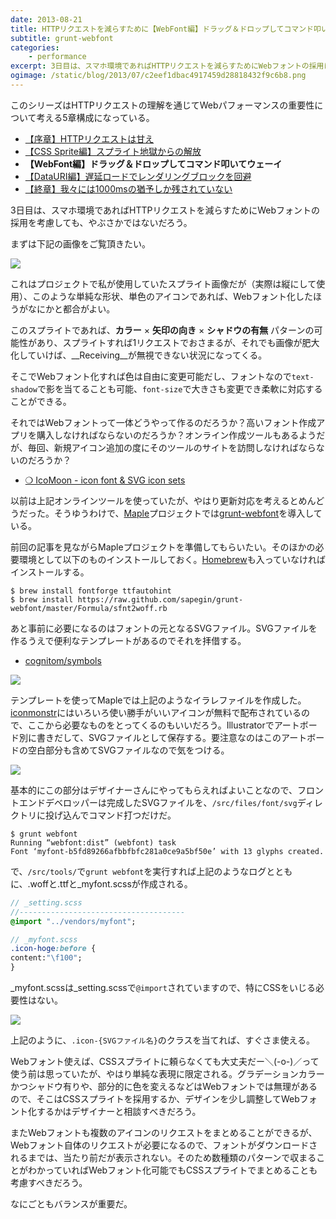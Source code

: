```yaml
---
date: 2013-08-21
title: HTTPリクエストを減らすために【WebFont編】ドラッグ＆ドロップしてコマンド叩いてウェーイ
subtitle: grunt-webfont
categories: 
    - performance
excerpt: 3日目は、スマホ環境であればHTTPリクエストを減らすためにWebフォントの採用について考慮しても、やぶさかではないでしょう。
ogimage: /static/blog/2013/07/c2eef1dbac4917459d28818432f9c6b8.png
---
```


このシリーズはHTTPリクエストの理解を通じてWebパフォーマンスの重要性について考える5章構成になっている。

+ [【序章】HTTPリクエストは甘え](/mol/log/reduce-http-requests-overview/)
+ [【CSS Sprite編】スプライト地獄からの解放](/mol/log/reduce-http-requests-css-sprite/)
+ __【WebFont編】ドラッグ＆ドロップしてコマンド叩いてウェーイ__
+ [【DataURI編】遅延ロードでレンダリングブロックを回避](/mol/log/reduce-http-requests-datauri/)
+ [【終章】我々には1000msの猶予しか残されていない](/mol/log/reduce-http-requests-one-second/)

3日目は、スマホ環境であればHTTPリクエストを減らすためにWebフォントの採用を考慮しても、やぶさかではないだろう。

まずは下記の画像をご覧頂きたい。

![](/static/blog/2013/08/arrows.png)

これはプロジェクトで私が使用していたスプライト画像だが（実際は縦にして使用）、このような単純な形状、単色のアイコンであれば、Webフォント化したほうがなにかと都合がよい。

このスプライトであれば、__カラー__ × __矢印の向き__ × __シャドウの有無__ パターンの可能性があり、スプライトすれば1リクエストでおさまるが、それでも画像が肥大化していけば、__Receiving__が無視できない状況になってくる。

そこでWebフォント化すれば色は自由に変更可能だし、フォントなので`text-shadow`で影を当てることも可能、`font-size`で大きさも変更でき柔軟に対応することができる。

それではWebフォントって一体どうやって作るのだろうか？高いフォント作成アプリを購入しなければならないのだろうか？オンライン作成ツールもあるようだが、毎回、新規アイコン追加の度にそのツールのサイトを訪問しなければならないのだろうか？

+ [❍ IcoMoon - icon font & SVG icon sets](https://icomoon.io/)

以前は上記オンラインツールを使っていたが、やはり更新対応を考えるとめんどうだった。そうゆうわけで、[Maple](https://github.com/t32k/maple)プロジェクトでは[grunt-webfont](https://github.com/sapegin/grunt-webfont)を導入している。

前回の記事を見ながらMapleプロジェクトを準備してもらいたい。そのほかの必要環境として以下のものインストールしておく。[Homebrew](http://brew.sh/)も入っていなければインストールする。

```shell
$ brew install fontforge ttfautohint
$ brew install https://raw.github.com/sapegin/grunt-webfont/master/Formula/sfnt2woff.rb
```

あと事前に必要になるのはフォントの元となるSVGファイル。SVGファイルを作るうえで便利なテンプレートがあるのでそれを拝借する。

+ [cognitom/symbols](https://github.com/cognitom/symbols)


![](/static/blog/2013/07/c2eef1dbac4917459d28818432f9c6b8.png)

テンプレートを使ってMapleでは上記のようなイラレファイルを作成した。[iconmonstr](http://iconmonstr.com/)にはいろいろ使い勝手がいいアイコンが無料で配布されているので、ここから必要なものをとってくるのもいいだろう。Illustratorでアートボード別に書きだして、SVGファイルとして保存する。要注意なのはこのアートボードの空白部分も含めてSVGファイルなので気をつける。

![](/static/blog/2013/08/fontdir.png)

基本的にこの部分はデザイナーさんにやってもらえればよいことなので、フロントエンドデベロッパーは完成したSVGファイルを、`/src/files/font/svg`ディレクトリに投げ込んでコマンド打つだけだ。

```shell
$ grunt webfont
Running “webfont:dist” (webfont) task
Font ‘myfont-b5fd89266afbbfbfc281a0ce9a5bf50e’ with 13 glyphs created.
```

で、`/src/tools/`で`grunt webfont`を実行すれば上記のようなログとともに、.woffと.ttfと_myfont.scssが作成される。


```sass
// _setting.scss
//-------------------------------------
@import "../vendors/myfont";

// _myfont.scss
.icon-hoge:before {
content:"\f100";
}
```

_myfont.scssは_setting.scssで`@import`されていますので、特にCSSをいじる必要性はない。

![](/static/blog/2013/08/icon.png)

上記のように、`.icon-{SVGファイル名}`のクラスを当てれば、すぐさま使える。

Webフォント使えば、CSSスプライトに頼らなくても大丈夫だー＼(-o-)／って使う前は思っていたが、やはり単純な表現に限定される。グラデーションカラーかつシャドウ有りや、部分的に色を変えるなどはWebフォントでは無理があるので、そこはCSSスプライトを採用するか、デザインを少し調整してWebフォント化するかはデザイナーと相談すべきだろう。

またWebフォントも複数のアイコンのリクエストをまとめることができるが、Webフォント自体のリクエストが必要になるので、フォントがダウンロードされるまでは、当たり前だが表示されない。そのため数種類のパターンで収まることがわかっていればWebフォント化可能でもCSSスプライトでまとめることも考慮すべきだろう。

なにごともバランスが重要だ。
